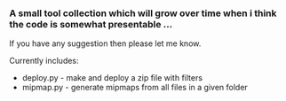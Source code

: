 ### A small tool collection which will grow over time when i think the code is somewhat presentable ...


If you have any suggestion then please let me know.

Currently includes:
* deploy.py - make and deploy a zip file with filters
* mipmap.py - generate mipmaps from all files in a given folder
